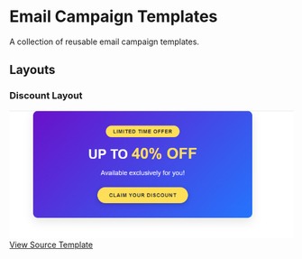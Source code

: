 # Email Campaign Templates

A collection of reusable email campaign templates.  

## Layouts

### Discount Layout
![Discount Layout Preview](https://raw.githubusercontent.com/sakibstime/mail-campaign-template/main/preview/discount-layout-preview.png)  
[View Source Template](https://github.com/sakibstime/mail-campaign-template//blob/main/code/discount-layout.html)
